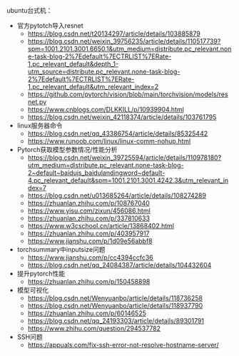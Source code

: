 ubuntu台式机：
* 官方pytotch导入resnet
	* https://blog.csdn.net/t20134297/article/details/103885879
	* https://blog.csdn.net/weixin_39756235/article/details/110517739?spm=1001.2101.3001.6650.1&utm_medium=distribute.pc_relevant.none-task-blog-2%7Edefault%7ECTRLIST%7ERate-1.pc_relevant_default&depth_1-utm_source=distribute.pc_relevant.none-task-blog-2%7Edefault%7ECTRLIST%7ERate-1.pc_relevant_default&utm_relevant_index=2
	* https://github.com/pytorch/vision/blob/main/torchvision/models/resnet.py
	* https://www.cnblogs.com/DLKKILL/p/10939904.html
	* https://blog.csdn.net/weixin_42118374/article/details/103761795
* linux服务器命令
	* https://blog.csdn.net/qq_43386754/article/details/85325442
	* https://www.runoob.com/linux/linux-comm-nohup.html
* Pytorch获取模型参数情况/性能分析
	* https://blog.csdn.net/weixin_39725594/article/details/110978180?utm_medium=distribute.pc_relevant.none-task-blog-2~default~baidujs_baidulandingword~default-4.pc_relevant_default&spm=1001.2101.3001.4242.3&utm_relevant_index=7
	* https://blog.csdn.net/u013685264/article/details/108274289
	* https://zhuanlan.zhihu.com/p/108767040
	* https://www.yisu.com/zixun/456086.html
	* https://zhuanlan.zhihu.com/p/337810633
	* https://www.w3cschool.cn/article/13868402.html
	* https://zhuanlan.zhihu.com/p/403957917
	* https://www.jianshu.com/p/1d09e56abbf8
* torchsummary中inputsize问题
	* https://www.jianshu.com/p/cc4394ccfc36
	* https://blog.csdn.net/qq_24084387/article/details/104432604
* 提升pytorch性能
	* https://zhuanlan.zhihu.com/p/150458898
* 模型可视化
	* https://blog.csdn.net/Wenyuanbo/article/details/118736258
	* https://blog.csdn.net/Wenyuanbo/article/details/118937790
	* https://zhuanlan.zhihu.com/p/60146525
	* https://blog.csdn.net/qq_24193303/article/details/89301791
	* https://www.zhihu.com/question/294537782
* SSH问题
	* https://appuals.com/fix-ssh-error-not-resolve-hostname-server/